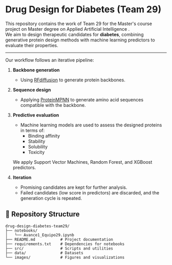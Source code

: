 # Drug Design for Diabetes (Team 29)

This repository contains the work of Team 29 for the Master's course project on Master degree on Applied Artificial Intelligence .  
We aim to design therapeutic candidates for **diabetes**, combining generative protein design methods with machine learning predictors to evaluate their properties.

---

Our workflow follows an iterative pipeline:
1. **Backbone generation**  
   - Using [RFdiffusion](https://github.com/RosettaCommons/RFdiffusion) to generate protein backbones.

2. **Sequence design**  
   - Applying [ProteinMPNN](https://github.com/dauparas/ProteinMPNN) to generate amino acid sequences compatible with the backbone.

3. **Predictive evaluation**  
   - Machine learning models are used to assess the designed proteins in terms of:
     - Binding affinity
     - Stability
     - Solubility
     - Toxicity  

   We apply Support Vector Machines, Random Forest, and XGBoost predictors.  

4. **Iteration**  
   - Promising candidates are kept for further analysis.  
   - Failed candidates (low score in predictors) are discarded, and the generation cycle is repeated.


## 📂 Repository Structure

```text
drug-design-diabetes-team29/
├── notebooks/
│   └── Avance1_Equipo29.ipynb
├── README.md           # Project documentation
├── requirements.txt    # Dependencies for notebooks
├── src/                # Scripts and utilities
├── data/               # Datasets
└── images/             # Figures and visualizations
